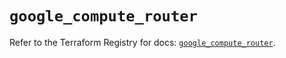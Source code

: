 # `google_compute_router`

Refer to the Terraform Registry for docs: [`google_compute_router`](https://registry.terraform.io/providers/hashicorp/google-beta/6.25.0/docs/resources/google_compute_router).
